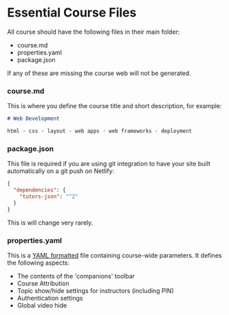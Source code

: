 # Essential Course Files

All course should have the following files in their main folder:

- course.md
- properties.yaml
- package.json

If any of these are missing the course web will not be generated.

### course.md

This is where you define the course title and short description, for example:

~~~md
# Web Development

html · css · layout · web apps · web frameworks · deployment
~~~

### package.json

This file is required if you are using git integration to have your site built automatically on a git push on Netlify:

~~~json
{
  "dependencies": {
    "tutors-json": "^2"
  }
}
~~~

This is will change very rarely.

### properties.yaml

This is a [YAML formatted](https://circleci.com/blog/what-is-yaml-a-beginner-s-guide/) file containing course-wide parameters. It defines the following aspects:

- The contents of the 'companions' toolbar
- Course Attribution
- Topic show/hide settings for instructors (including PIN)
- Authentication settings
- Global video hide

